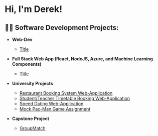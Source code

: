 <h1>Hi, I'm Derek! </h1>

<h2>👨‍💻 Software Development Projects:</h2>

- <b>Web-Dev</b>
  - [Title](githublink)
- <b>Full Stack Web App (React, NodeJS, Azure, and Machine Learning Components)</b>
  - [Title](githublink)
- <b>University Projects</b>
  - [Restaurant Booking System Web-Application](https://github.com/This-is-Ben/SES1A)
  - [Student/Teacher Timetable Booking Web-Application](https://github.com/VP1996/SES-2B)
  - [Speed Dating Web-Application](https://github.com/anjalikalambe/date.io)
  - [Mock Pac-Man Game Assignment](https://github.com/Derekma1999/Assessment4)
 
- <b>Capstone Project</b>
  - [GroupMatch](https://github.com/GiorgioBaz/GroupMatch)


